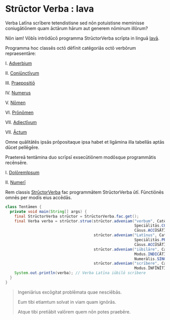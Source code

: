 # Strūctor Verba : Iava

Verba Latīna scrībere tetendistisne sed nōn potuistisne meminisse coniugātiōnem quam āctārum hārum aut generem nōminum illōrum?

Nōn iam! Vōbīs intrōdūcō programma StrūctorVerba scrīpta in linguā [Iavā](https://docs.oracle.com/javase/10/docs/api/overview-summary.html).

Programma hoc classēs octō dēfīnit catēgoriās octō verbōrum repraesentāre:

I. [Adverbium](src/main/java/net/strūctorverba/verba/VerbumSimplex.java)

II. [Coniūnctīvum](src/main/java/net/strūctorverba/verba/VerbumSimplex.java)

III. [Praepositiō](src/main/java/net/strūctorverba/verba/VerbumSimplex.java)

IV. [Numerus](src/main/java/net/strūctorverba/verba/VerbumSimplex.java)

V. [Nōmen](src/main/java/net/strūctorverba/verba/multiplicia/Nōmen.java)

VI. [Prōnōmen](src/main/java/net/strūctorverba/verba/multiplicia/Prōnōmen.java)

VII. [Adiectīvum](src/main/java/net/strūctorverba/verba/multiplicia/Adiectīvum.java)

VII. [Āctum](src/main/java/net/strūctorverba/verba/multiplicia/Āctum.java)

Omne quālitātēs ipsās prōpositaque ipsa habet et ligāmina illa tabellās aptās dūcet pellēgēre.

Praetereā tentāmina duo scrīpsī exsecūtiōnem modōsque programmātis recēnsēre.

I. [DolōremIpsum](src/main/test/net/strūctorverba/tentāmina/DolōremIpsum.java)

II. [Numerī](src/main/test/net/strūctorverba/tentāmina/Numerī.java)

Rem classis [StrūctorVerba](src/main/java/net/strūctorverba/mīscella/StrūctorVerba.java) fac programmātem StrūctorVerba ūtī. Fūnctiōnēs omnēs per modīs eius accēdās.

```java
class Tentāmen {
  private void main(String[] args) {
    final StrūctorVerba strūctor = StrūctorVerba.fac.get();
    final Verba verba = strūctor.strue(strūctor.adveniam("verbum", Catēgoria.NŌMEN,
                                                         Speciālitās.COMMŪNE, Genus.NEUTRUM,
                                                         Cāsus.ACCŪSĀTĪVUS, Numerālis.PLŪRĀLIS),
                                       strūctor.adveniam("Latīnus", Catēgoria.ADIECTĪVUM,
                                                         Speciālitās.PROPRIUM, Genus.NEUTRUM,
                                                         Cāsus.ACCŪSĀTĪVUS, Numerālis.PLŪRĀLIS),
                                       strūctor.adveniam("iūbilāre", Catēgoria.ĀCTUM,
                                                         Modus.INDICĀTĪVUS, Vōx.ĀCTĪVA, Tempus.PRAESĒNS,
                                                         Numerālis.SINGULĀRIS, Persōna.PRĪMA),
                                       strūctor.adveniam("scrībere", Catēgoria.ĀCTUM,
                                                         Modus.ĪNFĪNĪTĪVUS, Vōx.ĀCTĪVA, Tempus.PRAESĒNS));
    System.out.println(verba); // Verba Latīna iūbilō scrībere
  }
}
```

> Ingeniārius excōgitat problēmata quae nesciēbās.
> 
> Eum tibi etiamtum solvat in viam quam ignōrās.
> 
> Atque tibi pretiābit valōrem quem nōn potes praebēre.


